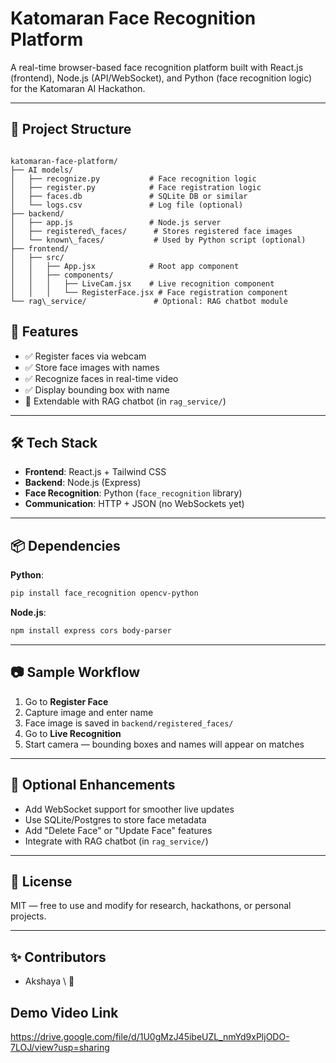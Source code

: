 
# Katomaran Face Recognition Platform

A real-time browser-based face recognition platform built with React.js (frontend), Node.js (API/WebSocket), and Python (face recognition logic) for the Katomaran AI Hackathon.

---

## 📁 Project Structure

```

katomaran-face-platform/
├── AI models/
│   ├── recognize.py           # Face recognition logic
│   ├── register.py            # Face registration logic
│   ├── faces.db               # SQLite DB or similar
│   └── logs.csv               # Log file (optional)
├── backend/
│   ├── app.js                 # Node.js server
│   ├── registered\_faces/      # Stores registered face images
│   └── known\_faces/           # Used by Python script (optional)
├── frontend/
│   ├── src/
│   │   ├── App.jsx            # Root app component
│   │   ├── components/
│   │   │   ├── LiveCam.jsx    # Live recognition component
│   │   │   └── RegisterFace.jsx # Face registration component
└── rag\_service/               # Optional: RAG chatbot module

````


## 🧠 Features

* ✅ Register faces via webcam
* ✅ Store face images with names
* ✅ Recognize faces in real-time video
* ✅ Display bounding box with name
* 🧪 Extendable with RAG chatbot (in `rag_service/`)

---

## 🛠️ Tech Stack

* **Frontend**: React.js + Tailwind CSS
* **Backend**: Node.js (Express)
* **Face Recognition**: Python (`face_recognition` library)
* **Communication**: HTTP + JSON (no WebSockets yet)

---

## 📦 Dependencies

**Python**:

```bash
pip install face_recognition opencv-python
```

**Node.js**:

```bash
npm install express cors body-parser
```

---

## 📷 Sample Workflow

1. Go to **Register Face**
2. Capture image and enter name
3. Face image is saved in `backend/registered_faces/`
4. Go to **Live Recognition**
5. Start camera — bounding boxes and names will appear on matches

---

## 🧪 Optional Enhancements

* Add WebSocket support for smoother live updates
* Use SQLite/Postgres to store face metadata
* Add "Delete Face" or "Update Face" features
* Integrate with RAG chatbot (in `rag_service/`)

---

## 📜 License

MIT — free to use and modify for research, hackathons, or personal projects.

---

## ✨ Contributors

* Akshaya \  🚀

## Demo Video Link
https://drive.google.com/file/d/1U0gMzJ45ibeUZL_nmYd9xPljODO-7LOJ/view?usp=sharing


